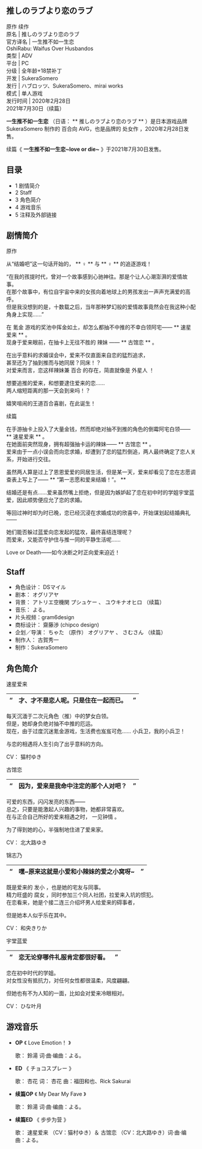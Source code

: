 推しのラブより恋のラブ  
---  
原作  续作  
原名  |  推しのラブより恋のラブ   
官方译名  |  一生推不如一生恋   
OshiRabu: Waifus Over Husbandos  
类型  |  ADV   
平台  |  PC   
分级  |  全年龄+18禁补丁   
开发  |  SukeraSomero   
发行  |  ハブロッツ、SukeraSomero、mirai works   
模式  |  单人游戏   
发行时间  |  2020年2月28日   
2021年7月30日（续篇）  
  
**一生推不如一生恋** （日语： ** 推しのラブより恋のラブ  ** ）是日本游戏品牌  SukeraSomero  制作的  百合向
AVG，也是品牌的  处女作  ，2020年2月28日发售。

续篇《 **一生推不如一生恋~love or die~** 》于2021年7月30日发售。

##  目录

  * 1  剧情简介 
  * 2  Staff 
  * 3  角色简介 
  * 4  游戏音乐 
  * 5  注释及外部链接 

##  剧情简介

原作

从“结婚吧”这一句话开始的， ** ♀  ** 与 ** ♀  ** 的追逐游戏！  
  
“在我的孩提时代，曾对一个故事感到心驰神往。那是个让人心潮澎湃的爱情故事。  
在那个故事中，有位自宇宙中来的女孩向着地球上的男孩发出一声声充满爱的高呼。  
但是我没想到的是，十数载之后，当年那种梦幻般的爱情故事竟然会在我这种小配角身上实现……”  
  
在  氪金  游戏的奖池中挥金如土，却怎么都抽不中推的不幸白领阿宅—— ** 速星爱来  ** 。  
现身于爱来眼前，在抽卡上无往不胜的  辣妹  —— ** 古馆恋  ** 。  
  
在出乎意料的求婚误会中，爱来不仅直面来自恋的猛烈追求，  
甚至还为了抽到推而与她同居？同床！？  
对爱来而言，恋这样辣妹兼  百合  的存在，简直就像是  外星人  ！  
  
想要追推的爱来，和想要逮住爱来的恋……  
两人缩短距离的那一天会到来吗！？  
  
嬉笑喧闹的王道百合喜剧，在此诞生！

续篇

在手游抽卡上投入了大量金钱，然而却绝对抽不到推的角色的倒霉阿宅白领—— ** 速星爱来  ** 。  
在她面前突然现身，拥有超强抽卡运的辣妹—— ** 古馆恋  ** 。  
爱来由于一点小误会而向恋求婚，却遭到了恋的猛烈倒追，两人最终确定了恋人关系，开始进行交往。  
  
虽然两人算是过上了恩恩爱爱的同居生活，但是某一天，爱来却看见了恋在志愿调查表上写上了—— ** “第一志愿和爱来结婚！”。  **  
  
结婚还是有点……爱来虽然嘴上拒绝，但是因为嫉妒起了恋在初中时的学姐宇堂蓝爱，因此顺势便应允了恋的求婚。  
  
等回过神时却为时已晚，恋已经沉浸在求婚成功的欣喜中，开始谋划起结婚典礼——  
  
她们能否躲过蓝爱向恋发起的猛攻，最终喜结连理呢？  
而爱来，又能否守护住与推一同的平静生活呢……  
  
Love or Death——如今决断之时正向爱来迫近！

##  Staff

  * 角色设计：  DSマイル 
  * 剧本：  オグリアヤ 
  * 背景：  アトリエ空機関 プシュケー  、  ユウキナオヒロ  （续篇） 
  * 音乐：  よる。 
  * 片头视频：gram6design 
  * 商标设计：  齋藤渉  (chipco design) 
  * 企划／导演：  ちゃた  （原作）  オグリアヤ  、  さむさん  （续篇） 
  * 制作人：  古賀秀一 
  * 制作：SukeraSomero 

##  角色简介

速星爱来

“  |  **才、才不是恋人呢。只是住在一起而已。** |  ”   
---|---|---  
  
每天沉湎于二次元角色（推）中的梦女白领。  
但是，她却身负绝对抽不中推的厄运。  
现在，由于过度沉迷氪金游戏，生活费也岌岌可危……  小兵卫，我的小兵卫！  

与恋的相遇将人生引向了出乎意料的方向。  

CV：  猫村ゆき

古馆恋

“  |  **因为，爱来是我命中注定的那个人对吧？** |  ”   
---|---|---  
  
可爱的东西，闪闪发亮的东西——  
总之，只要是能激起人兴趣的事物，她都非常喜欢。  
在与正合自己所好的爱来相遇之时，  一见钟情  。  

为了得到她的心，半强制地住进了爱来家。

CV：  北大路ゆき

锦志乃

“  |  **嘿~原来这就是小爱和小辣妹的爱之小窝呀~** |  ”   
---|---|---  
  
既是爱来的  发小  ，也是她的宅友与同事。  
精力旺盛的  腐女  ，同时参加三个同人社团，拉爱来入坑的惯犯。  
在恋看来，她是个接二连三介绍坏男人给爱来的碍事者，  

但是她本人似乎乐在其中。

CV：  和央きりか

宇堂蓝爱

“  |  **恋无论穿哪件礼服肯定都很好看。** |  ”   
---|---|---  
  
恋在初中时代的学姐。  
对女性没有抵抗力，对任何女性都很温柔，风度翩翩。  

但她也有不为人知的一面，比如会对爱来冷眼相对。

CV：  ひな叶月

##  游戏音乐

  * **OP** 《  Love Emotion！  》 

     歌：  鈴湯  词·曲·编曲：よる。 

  * **ED** 《  チョコスプレー  》 

     歌：  杏花  词：  杏花  曲：福田和也、Rick Sakurai 

  * **续篇OP** 《  My Dear My Fave  》 

     歌：  鈴湯  词·曲·编曲：よる。 

  * **续篇ED** 《  步步为营  》 

     歌：  速星爱来  （CV：猫村ゆき）＆  古馆恋  （CV：北大路ゆき）词·曲·编曲：よる。 

  